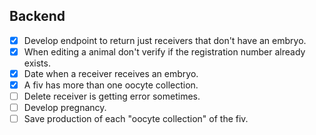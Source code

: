 ## Backend
- [x] Develop endpoint to return just receivers that don't have an embryo.
- [x] When editing a animal don't verify if the registration number already exists.
- [x] Date when a receiver receives an embryo.
- [x] A fiv has more than one oocyte collection.
- [ ] Delete receiver is getting error sometimes.
- [ ] Develop pregnancy.
- [ ] Save production of each "oocyte collection" of the fiv.
